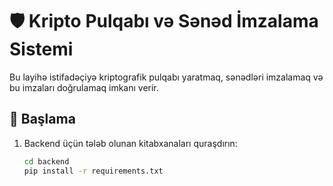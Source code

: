 # 🛡 Kripto Pulqabı və Sənəd İmzalama Sistemi

Bu layihə istifadəçiyə kriptografik pulqabı yaratmaq, sənədləri imzalamaq və bu imzaları doğrulamaq imkanı verir.

## 🚀 Başlama

1. Backend üçün tələb olunan kitabxanaları quraşdırın:
   ```bash
   cd backend
   pip install -r requirements.txt
